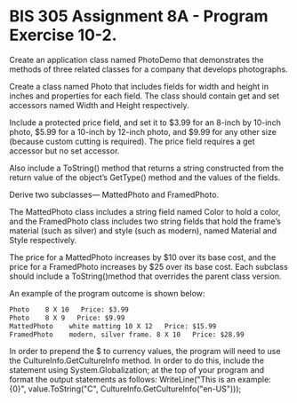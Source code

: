 # BIS 305 Assignment 8A - Program Exercise 10-2.

Create an application class named PhotoDemo that demonstrates the methods of three 
related classes for a company that develops photographs.

Create a class named Photo that includes fields for width and height in inches and 
properties for each field. The class should contain get and set accessors named Width 
and Height respectively.

Include a protected price field, and set it to $3.99 for an 8-inch by 10-inch 
photo, $5.99 for a 10-inch by 12-inch photo, and $9.99 for any other size (because 
custom cutting is required). The price field requires a get accessor but no set accessor.

Also include a ToString() method that returns a string constructed from the return 
value of the object’s GetType() method and the values of the fields.

Derive two subclasses— MattedPhoto and FramedPhoto.

The MattedPhoto class includes a string field named Color to hold a color, and the 
FramedPhoto class includes two string fields that hold the frame’s material (such 
as silver) and style (such as modern), named Material and Style respectively.

The price for a MattedPhoto increases by $10 over its base cost, and the price for 
a FramedPhoto increases by $25 over its base cost. Each subclass should include a 
ToString()method that overrides the parent class version.

An example of the program outcome is shown below:
```html
Photo    8 X 10   Price: $3.99
Photo    8 X 9   Price: $9.99
MattedPhoto    white matting 10 X 12   Price: $15.99
FramedPhoto    modern, silver frame. 8 X 10   Price: $28.99
```
In order to prepend the $ to currency values, the program will need to use the 
CultureInfo.GetCultureInfo method. In order to do this, include the statement 
using System.Globalization; at the top of your program and format the output 
statements as follows: WriteLine("This is an example: {0}", value.ToString("C", 
CultureInfo.GetCultureInfo("en-US")));